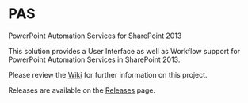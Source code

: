 PAS
===

PowerPoint Automation Services for SharePoint 2013


This solution provides a User Interface as well as Workflow support 
for PowerPoint Automation Services in SharePoint 2013.

Please review the [Wiki](../../wiki) for further information on this project.

Releases are available on the [Releases](../../releases) page.
